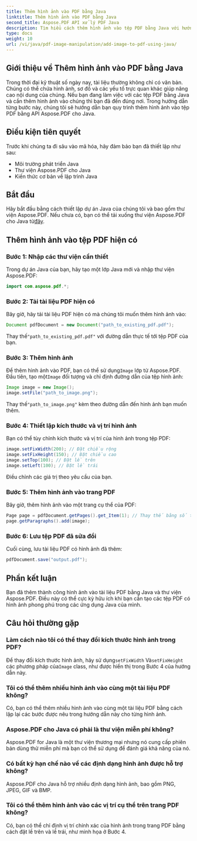 ```yaml
---
title: Thêm hình ảnh vào PDF bằng Java
linktitle: Thêm hình ảnh vào PDF bằng Java
second_title: Aspose.PDF API xử lý PDF Java
description: Tìm hiểu cách thêm hình ảnh vào tệp PDF bằng Java với hướng dẫn từng bước của chúng tôi. Dễ dàng nâng cao tài liệu PDF của bạn bằng hình ảnh.
type: docs
weight: 10
url: /vi/java/pdf-image-manipulation/add-image-to-pdf-using-java/
---
```


## Giới thiệu về Thêm hình ảnh vào PDF bằng Java

Trong thời đại kỹ thuật số ngày nay, tài liệu thường không chỉ có văn bản. Chúng có thể chứa hình ảnh, sơ đồ và các yếu tố trực quan khác giúp nâng cao nội dung của chúng. Nếu bạn đang làm việc với các tệp PDF bằng Java và cần thêm hình ảnh vào chúng thì bạn đã đến đúng nơi. Trong hướng dẫn từng bước này, chúng tôi sẽ hướng dẫn bạn quy trình thêm hình ảnh vào tệp PDF bằng API Aspose.PDF cho Java.

## Điều kiện tiên quyết

Trước khi chúng ta đi sâu vào mã hóa, hãy đảm bảo bạn đã thiết lập như sau:

- Môi trường phát triển Java
- Thư viện Aspose.PDF cho Java
- Kiến thức cơ bản về lập trình Java

## Bắt đầu

Hãy bắt đầu bằng cách thiết lập dự án Java của chúng tôi và bao gồm thư viện Aspose.PDF. Nếu chưa có, bạn có thể tải xuống thư viện Aspose.PDF cho Java từ[đây](https://releases.aspose.com/pdf/java/).

## Thêm hình ảnh vào tệp PDF hiện có

### Bước 1: Nhập các thư viện cần thiết

Trong dự án Java của bạn, hãy tạo một lớp Java mới và nhập thư viện Aspose.PDF:

```java
import com.aspose.pdf.*;
```

### Bước 2: Tải tài liệu PDF hiện có

Bây giờ, hãy tải tài liệu PDF hiện có mà chúng tôi muốn thêm hình ảnh vào:

```java
Document pdfDocument = new Document("path_to_existing_pdf.pdf");
```

 Thay thế`"path_to_existing_pdf.pdf"` với đường dẫn thực tế tới tệp PDF của bạn.

### Bước 3: Thêm hình ảnh

 Để thêm hình ảnh vào PDF, bạn có thể sử dụng`Image` lớp từ Aspose.PDF. Đầu tiên, tạo một`Image` đối tượng và chỉ định đường dẫn của tệp hình ảnh:

```java
Image image = new Image();
image.setFile("path_to_image.png");
```

 Thay thế`"path_to_image.png"` kèm theo đường dẫn đến hình ảnh bạn muốn thêm.

### Bước 4: Thiết lập kích thước và vị trí hình ảnh

Bạn có thể tùy chỉnh kích thước và vị trí của hình ảnh trong tệp PDF:

```java
image.setFixWidth(200); // Đặt chiều rộng
image.setFixHeight(150); // Đặt chiều cao
image.setTop(100); // Đặt lề trên
image.setLeft(100); // Đặt lề trái
```

Điều chỉnh các giá trị theo yêu cầu của bạn.

### Bước 5: Thêm hình ảnh vào trang PDF

Bây giờ, thêm hình ảnh vào một trang cụ thể của PDF:

```java
Page page = pdfDocument.getPages().get_Item(1); // Thay thế bằng số trang mong muốn
page.getParagraphs().add(image);
```

### Bước 6: Lưu tệp PDF đã sửa đổi

Cuối cùng, lưu tài liệu PDF có hình ảnh đã thêm:

```java
pdfDocument.save("output.pdf");
```

## Phần kết luận

Bạn đã thêm thành công hình ảnh vào tài liệu PDF bằng Java và thư viện Aspose.PDF. Điều này có thể cực kỳ hữu ích khi bạn cần tạo các tệp PDF có hình ảnh phong phú trong các ứng dụng Java của mình.

## Câu hỏi thường gặp

### Làm cách nào tôi có thể thay đổi kích thước hình ảnh trong PDF?

 Để thay đổi kích thước hình ảnh, hãy sử dụng`setFixWidth` Và`setFixHeight` các phương pháp của`Image` class, như được hiển thị trong Bước 4 của hướng dẫn này.

### Tôi có thể thêm nhiều hình ảnh vào cùng một tài liệu PDF không?

Có, bạn có thể thêm nhiều hình ảnh vào cùng một tài liệu PDF bằng cách lặp lại các bước được nêu trong hướng dẫn này cho từng hình ảnh.

### Aspose.PDF cho Java có phải là thư viện miễn phí không?

Aspose.PDF for Java là một thư viện thương mại nhưng nó cung cấp phiên bản dùng thử miễn phí mà bạn có thể sử dụng để đánh giá khả năng của nó.

### Có bất kỳ hạn chế nào về các định dạng hình ảnh được hỗ trợ không?

Aspose.PDF cho Java hỗ trợ nhiều định dạng hình ảnh, bao gồm PNG, JPEG, GIF và BMP.

### Tôi có thể thêm hình ảnh vào các vị trí cụ thể trên trang PDF không?

Có, bạn có thể chỉ định vị trí chính xác của hình ảnh trong trang PDF bằng cách đặt lề trên và lề trái, như minh họa ở Bước 4.